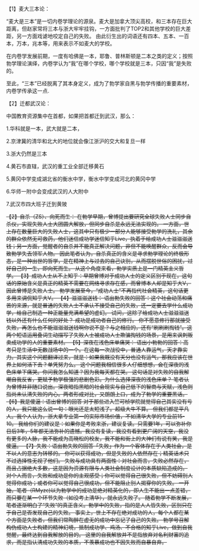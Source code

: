 【1】麦大三本论：

“麦大是三本”是一切内卷学理论的源泉。麦大是加拿大顶尖高校，和三本存在巨大距离，但赵家常将三本与浙大牢牢挂钩，一方面批判了TOP2和其他学校的巨大差距，另一方面戏谑地咬定自己的失败。
由此衍生出的词语还有四本、五本、一百本，万本，兆本等，用来表示不如麦大的学校。

在内卷学发展前期，一度有哈佛是一本，耶鲁、普林斯顿是二本之类的定义；按照勃学理论演绎，内卷学认为“我”在哪个学校，哪个学校就是三本，只因“我”是失败的。

至此，“三本”已经脱离了其本身定义，成为了勃学家自黑与勃学传播的重要素材，内卷学传承这一点.

【2】迁都武汉论：

中国教育资源集中在首都，如果把首都迁到武汉，那么：

1.华科就是一本，武大就是二本，

2.京津冀的清华和北大的地位就会像江浙沪的交大和复旦一样

3.浙大仍然是三本

4.黄石市直辖，武汉的重工业全部迁移黄石

5.黄冈中学变成湖北省的衡水中学，衡水中学变成河北的黄冈中学

6.华师一附中会变成武汉的人大附中

7.武汉市四大班子迁到黄陂

~~【2】自杀（ZS）、向死而生：
在勃学早期，曾博提出要研究全球失败人士同步自杀仪，实现失败人士大团圆大解放，但同步自杀是永远无法实现的。
一方面，世上存在数量巨大的失败人士，这其中只有极少一部分人能够接受勃学的洗礼，其余的群众依然无可救药，他们迷信成功学迷信知乎Live，执着于给成功人士滋滋滋送钱；另一方面，觉醒者的自杀并不能真正解决问题，非但不能唤醒群众，反而会导致勃学失去领军人物。
因此笔者认为，自杀真正的含义是寻求勃学理论的终极形态，是一种出世的哲学，是在精神上与过去的自己诀别，从而摆脱世俗的困扰，过好自己的一生，即向死而生。
从这个角度来看，勃学实质上是一门精英主义哲学。
【3】成功人士从不上知乎：早期曾博对于成功人士的定义区别于现在，这句话的原始含义是真正的精英不需要在网络寻求存在感，而曾博本人却是知乎大V，因此曾博是失败人士。
勃学发展至今，“成功人士”不再指代社会精英，这句话更多用来调侃知乎大V。
【4】滋滋滋送钱：
语出勃失败的回答：这个社会动荡和痛苦的来源，就是普通的失败人士不承认不接受自己的失败，还一定要去学什么成功学，给自己制造一种正能量充满希望的虚幻。
试问，这除了给成功人士滋滋滋送钱以外还有什么任何的好处？
成功是成功者自己的修行。
你不愿意修行那就接受失败，再怎么也不能滋滋滋送钱啊你说不是？与之相应的，还有“刷刷刷掏钱”。这两个短语运用叠词生动描写了失败人士被成功人士欺骗掏钱的场景，是用来讽刺贩卖成功学的人的重要素材。
【5】深夜在浅色床单痛哭：
语出小勃勃的回答：高考只是生活中无数战场中的一个。在这每一次战役中，普通人靠运气，天才靠实力。其实这个问题翻译过来，就是：如果我既没有天分也没有运气，那我应该在世界上如何活下去？单凭努力么。
这个问题我相信很多人仔细想想，会在深夜的浅色床单下痛哭。你问我怎么知道？因为我每天都在哭。
这句话是对失败的自我解嘲自我反省，更赋予勃学极强的悲剧色彩。为什么选择深夜的浅色床单？
笔者认为曾博并非随口说出。深夜暗指黑暗的社会现实与自己低下的智商与天赋，浅色则指尚未认清失败的内心。两者形成对比，又朗朗上口，成为了勃学的重要黑话。
【6】我是傻逼：语出曾博的回答
对于那些进入竺可桢学院就觉得自己其实没有亏的人，我只能这么说一句：眼光还是太短浅了。超级大牛不算。
但我们都是平凡人。我个人认为，浙大拿专业第一的实际市场价值，不如清华大学的专业前15-10。
我给你们的建议是：如果你是考败来浙，建议复读。只需要1年，可以弥补你日后3年，5年都无法弥补的遗憾。我没有复读，我没有看到更广阔的天空，我没有更多的人脉，我不能成为高晓松的校友，我不能和街上的大神们有说有笑，我是傻逼。
【7】失败：语出勃失败的回答「失败」作为一个客体存在于人类社会，是不以人的意志为转移的。
你可以获得成功，但是失败的人依然存在；精英话术只不过选择性无视了他们。
失败与成功具有两面性：对社会而言，失败必然存在，而且占据绝大多数，这是因为资源有限与人类社会制度设计的本质缺陷造成的。
对个人而言，失败和成功是你的主观感受；你可以觉得自己很失败，但不妨碍别人觉得你成功；或者你可以觉得自己很成功，但不能阻止别人揭穿你的失败。
一开始，笔者（RMyzc)以为勃学中的成功是绝对精英化的，即人生不能出一点差错，而只要在某一个环节失败（如没考上清华），就永远失败了。
随着勃学不断发展，笔者逐渐明白了“失败”的真正含义。勃学中的失败，指的是人人皆失败，区别只在于自己是否发现自己的失败。
事实上，世上不存在绝对成功的人，每个人都在某个方面是失败者，但我们常陶醉在虚无的成功中忘记了自己的失败。
勃学号召解构伪成功人士构建的精神幻境，抵制成功学、鸡汤、不合格的知乎Live，做到自我觉醒，最终达到自我解放的目的。
这里的自我解放并不是指放弃对名利财富的追求，而是指认清成功失败的本质，不羡慕成功也不因失败而自暴自弃。~~

